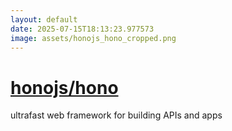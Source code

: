 ```yaml
---
layout: default
date: 2025-07-15T18:13:23.977573
image: assets/honojs_hono_cropped.png
---
```


# [honojs/hono](https://github.com/honojs/hono)

ultrafast web framework for building APIs and apps
